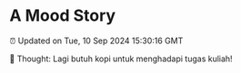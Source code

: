 # A Mood Story

⏰ Updated on Tue, 10 Sep 2024 15:30:16 GMT

💭 Thought: Lagi butuh kopi untuk menghadapi tugas kuliah!

